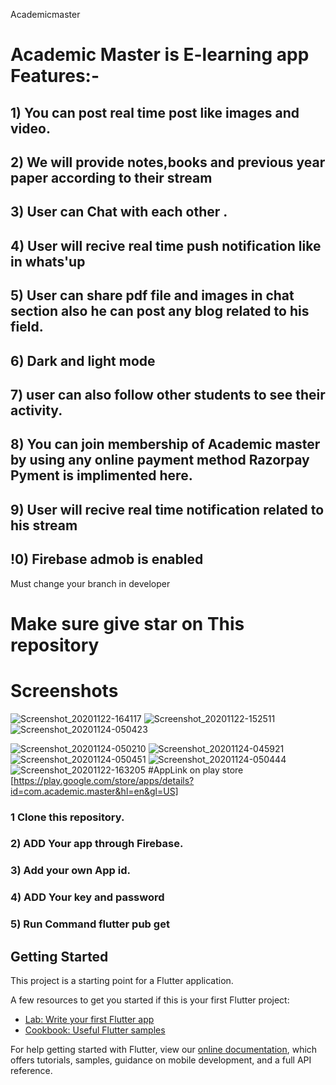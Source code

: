 Academicmaster

# Academic Master is E-learning app Features:-
## 1) You can post real time post like images and video.
## 2) We will provide notes,books and previous year paper according to their stream
## 3) User can Chat with each other .
## 4) User will recive real time push notification like in whats'up
## 5) User can share pdf file and images in chat section also he can post any blog related to his field.
## 6) Dark and light mode 
## 7) user can also follow other students to see their activity.
## 8) You can join membership of Academic master by using any online payment method Razorpay Pyment is implimented here.
## 9) User will recive real time notification related to his stream
## !0) Firebase admob is enabled

Must change your branch in developer 

# Make sure give star on This repository
# Screenshots
![Screenshot_20201122-164117](https://user-images.githubusercontent.com/57305134/100026790-75c37e80-2e11-11eb-9685-7abf2cebd48c.png)
![Screenshot_20201122-152511](https://user-images.githubusercontent.com/57305134/100026837-883db800-2e11-11eb-8a5e-ca057ec8639c.png)
![Screenshot_20201124-050423](https://user-images.githubusercontent.com/57305134/100027369-a7891500-2e12-11eb-992f-b82c87acf2fb.png)


![Screenshot_20201124-050210](https://user-images.githubusercontent.com/57305134/100027177-4a8d5f00-2e12-11eb-829d-d994c5037d71.png)
![Screenshot_20201124-045921](https://user-images.githubusercontent.com/57305134/100027186-50834000-2e12-11eb-8054-02d2f4ac34d5.png)
![Screenshot_20201124-050451](https://user-images.githubusercontent.com/57305134/100027383-b1ab1380-2e12-11eb-984e-13f78347d9d1.png)
![Screenshot_20201124-050444](https://user-images.githubusercontent.com/57305134/100027396-b96ab800-2e12-11eb-99e3-6d2623670b94.png)
![Screenshot_20201122-163205](https://user-images.githubusercontent.com/57305134/100027441-d0110f00-2e12-11eb-80ac-964c46504394.png)
#AppLink on play store
[https://play.google.com/store/apps/details?id=com.academic.master&hl=en&gl=US]


### 1 Clone this repository.
### 2) ADD Your app through Firebase.
### 3) Add your own App id.
### 4) ADD Your key and password
### 5) Run Command flutter pub get

## Getting Started

This project is a starting point for a Flutter application.

A few resources to get you started if this is your first Flutter project:

- [Lab: Write your first Flutter app](https://flutter.dev/docs/get-started/codelab)
- [Cookbook: Useful Flutter samples](https://flutter.dev/docs/cookbook)

For help getting started with Flutter, view our
[online documentation](https://flutter.dev/docs), which offers tutorials,
samples, guidance on mobile development, and a full API reference.
